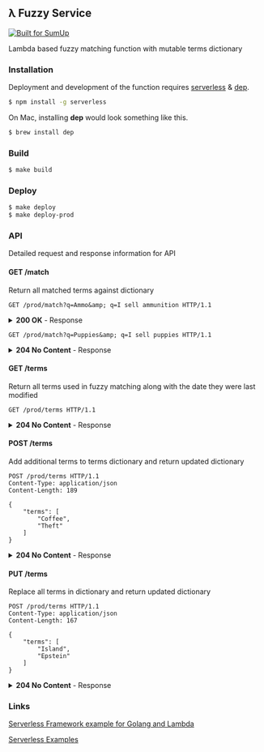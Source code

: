 ## λ Fuzzy Service
[![Built for SumUp](https://img.shields.io/badge/Built%20for%20SumUp-blue?style=flat)](http://sumup.com/)

Lambda based fuzzy matching function with mutable terms dictionary

### Installation
Deployment and development of the function requires [serverless](https://github.com/serverless/serverless) & [dep](https://github.com/golang/dep).

```bash
$ npm install -g serverless
```

On Mac, installing **dep** would look something like this.

```bash
$ brew install dep
```

### Build
```bash
$ make build
```

### Deploy
```bash
$ make deploy
$ make deploy-prod
```

### API
Detailed request and response information for API


#### GET /match
Return all matched terms against dictionary
```http
GET /prod/match?q=Ammo&amp; q=I sell ammunition HTTP/1.1
```

<details>
<summary><strong>200 OK</strong> - Response</summary>

```js
[
    {
        "query": "Ammo",
        "terms": [
            "Ammo",
            "Ammunition"
        ]
    }
]
``` 
</details>

```http
GET /prod/match?q=Puppies&amp; q=I sell puppies HTTP/1.1
```

<details>
<summary><strong>204 No Content</strong> - Response</summary>

```js
...
``` 
</details>

#### GET /terms
Return all terms used in fuzzy matching along with the date they were last modified

```http
GET /prod/terms HTTP/1.1
```

<details>
<summary><strong>204 No Content</strong> - Response</summary>

```js
{
    "modified": 1572891670,
    "terms": [
        "420",
        "Adult",
        "Airline",
        "Ammo"
        ...
    ]
}
```
</details>

#### POST /terms
Add additional terms to terms dictionary and return updated dictionary

```http
POST /prod/terms HTTP/1.1
Content-Type: application/json
Content-Length: 189

{
    "terms": [
        "Coffee",
        "Theft"
    ]
}
```

<details>
<summary><strong>204 No Content</strong> - Response</summary>

```js
{
    "modified": 1572893178,
    "terms": [
        "420",
        "Adult",
        "Airline",
        "Ammo",
        ...
        "Coffee",
        "Theft"
    ]
}
```
</details>

#### PUT /terms
Replace all terms in dictionary and return updated dictionary

```http
POST /prod/terms HTTP/1.1
Content-Type: application/json
Content-Length: 167

{
    "terms": [
        "Island",
        "Epstein"
    ]
}
```

<details>
<summary><strong>204 No Content</strong> - Response</summary>

```js
{
    "modified": 1572893446,
    "terms": [
        "Island",
        "Epstein"
    ]
}
``` 
</details>
    
### Links

[Serverless Framework example for Golang and Lambda](https://serverless.com/blog/framework-example-golang-lambda-support/)

[Serverless Examples](https://github.com/serverless/examples)
